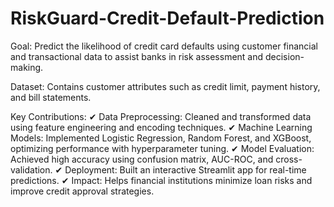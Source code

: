 # RiskGuard-Credit-Default-Prediction

Goal: Predict the likelihood of credit card defaults using customer financial and transactional data to assist banks in risk assessment and decision-making.

Dataset: Contains customer attributes such as credit limit, payment history, and bill statements.

Key Contributions:
✔ Data Preprocessing: Cleaned and transformed data using feature engineering and encoding techniques.
✔ Machine Learning Models: Implemented Logistic Regression, Random Forest, and XGBoost, optimizing performance with hyperparameter tuning.
✔ Model Evaluation: Achieved high accuracy using confusion matrix, AUC-ROC, and cross-validation.
✔ Deployment: Built an interactive Streamlit app for real-time predictions.
✔ Impact: Helps financial institutions minimize loan risks and improve credit approval strategies.

